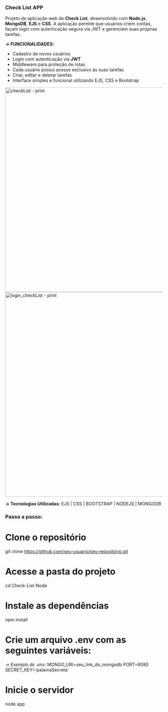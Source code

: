 ### Check List APP
Projeto de aplicação web de **Check List**, desenvolvido com **Node.js**, **MongoDB**, **EJS** e **CSS**. A aplicação permite que usuários criem contas, façam login com autenticação segura via JWT e gerenciem suas próprias tarefas.

**-> FUNCIONALIDADES:**
- Cadastro de novos usuários
- Login com autenticação via **JWT**
- Middleware para proteção de rotas
- Cada usuário possui acesso exclusivo às suas tarefas
- Criar, editar e deletar tarefas
- Interface simples e funcional utilizando EJS, CSS e Bootstrap

<img width="1366" height="653" alt="checkList - print" src="https://github.com/user-attachments/assets/7c89a7c2-b5f1-4839-85c2-cb6f3c1f87f0" />

<img width="1366" height="653" alt="login_checkList - print" src="https://github.com/user-attachments/assets/b2646a3d-2b3b-4ea8-8689-795369396587" />

**-> Tecnologias Utilizadas:**
EJS | CSS | BOOTSTRAP | NODEJS | MONGODB

### Passo a passo:
# Clone o repositório
git clone https://github.com/seu-usuario/seu-repositorio.git

# Acesse a pasta do projeto
cd Check-List-Node

# Instale as dependências
npm install

# Crie um arquivo .env com as seguintes variáveis:
*-> Exemplo de .env:*
MONGO_URI=seu_link_do_mongodb
PORT=8080
SECRET_KEY='palavraSecreta'

# Inicie o servidor
node app
